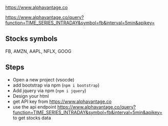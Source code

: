 https://www.alphavantage.co

https://www.alphavantage.co/query?function=TIME_SERIES_INTRADAY&symbol=fb&interval=5min&apikey=


## Stocks symbols
FB, AMZN, AAPL, NFLX, GOOG 

## Steps
- Open a new project (vsocde)
- add bootstrap via npm (`npm i bootstrap`)
- Add jquery via npm (`npm i jquery`)
- Design your html
- get API key from https://www.alphavantage.co
- use the api endpoint https://www.alphavantage.co/query?function=TIME_SERIES_INTRADAY&symbol=fb&interval=5min&apikey= to get stocks data
